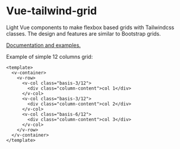 # Vue-tailwind-grid

Light Vue components to make flexbox based grids with Tailwindcss classes. The design and features are similar to Bootstrap grids.

[Documentation and examples.](https://vue-litewind.netlify.app/documentation/grid)


Example of simple 12 columns grid:

```vue
<template>
  <v-container>
    <v-row>
      <v-col class="basis-3/12">
        <div class="column-content">col 1</div>
      </v-col>
      <v-col class="basis-3/12">
        <div class="column-content">col 2</div>
      </v-col>
      <v-col class="basis-6/12">
        <div class="column-content">col 3</div>
      </v-col>
    </v-row>
  </v-container>
</template>
```
